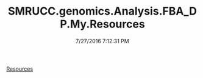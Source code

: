 ﻿---
title: SMRUCC.genomics.Analysis.FBA_DP.My.Resources
date: 7/27/2016 7:12:31 PM
---

[Resources](T-SMRUCC.genomics.Analysis.FBA_DP.My.Resources.Resources.html)
